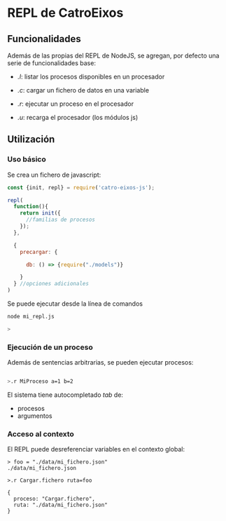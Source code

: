 # REPL de CatroEixos

## Funcionalidades

Además de las propias del REPL de NodeJS, se agregan, por defecto una serie de funcionalidades base:

* *.l*: listar los procesos disponibles en un procesador

* *.c*: cargar un fichero de datos en una variable

* *.r*: ejecutar un proceso en el procesador

* *.u*: recarga el procesador (los módulos js)

## Utilización


### Uso básico

Se crea un fichero de javascript:

```js
const {init, repl} = require('catro-eixos-js');

repl(
  function(){
    return init({
      //familias de procesos
    });
  },

  {
    precargar: {

      db: () => {require("./models")}

    }
  } //opciones adicionales
)


```

Se puede ejecutar desde la línea de comandos

```bash
node mi_repl.js

>

```

### Ejecución de un proceso

Además de sentencias arbitrarias, se pueden ejecutar procesos:

```bash

>.r MiProceso a=1 b=2

```
El sistema tiene autocompletado *tab* de:

* procesos
* argumentos

### Acceso al contexto

El REPL puede desreferenciar variables en el contexto global:

```
> foo = "./data/mi_fichero.json"
./data/mi_fichero.json

>.r Cargar.fichero ruta=foo

{
  proceso: "Cargar.fichero",
  ruta: "./data/mi_fichero.json"
}

```









